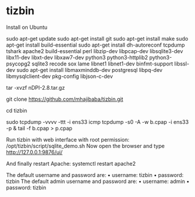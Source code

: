 # tizbin

Install on Ubuntu

sudo apt-get update
sudo apt-get install git
sudo apt-get install make
sudo apt-get install build-essential
sudo apt-get install dh-autoreconf tcpdump tshark apache2 build-essential perl libzip-dev libpcap-dev libsqlite3-dev libx11-dev libxt-dev libxaw7-dev python3 python3-httplib2 python3-psycopg2 sqlite3 recode sox lame libnet1 libnet1-dev binfmt-support libssl-dev
sudo apt-get install libmaxminddb-dev postgresql libpq-dev libmysqlclient-dev pkg-config libjson-c-dev

tar -xvzf nDPI-2.8.tar.gz

git clone https://github.com/mhajibaba/tizbin.git

cd tizbin



sudo tcpdump -vvvv -ttt -i ens33 icmp
tcpdump -s0 -A -w b.cpap -i ens33 -p & tail -f b.cpap > p.cpap 



Run tizbin with web interface with root permission:
/opt/tizbin/script/sqlite_demo.sh
Now open the browser and type http://127.0.0.1:9876/ui/

And finally restart Apache:
systemctl restart apache2


The default username and password are: 
•	username: tizbin
•	password: tizbin
The default admin username and password are: 
•	username: admin
•	password: tizbin
